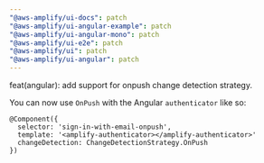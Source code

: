 ```yaml
---
"@aws-amplify/ui-docs": patch
"@aws-amplify/ui-angular-example": patch
"@aws-amplify/ui-angular-mono": patch
"@aws-amplify/ui-e2e": patch
"@aws-amplify/ui": patch
"@aws-amplify/ui-angular": patch
---
```


feat(angular): add support for onpush change detection strategy. 

You can now use `OnPush` with the Angular `authenticator` like so:
```
@Component({
  selector: 'sign-in-with-email-onpush',
  template: '<amplify-authenticator></amplify-authenticator>'
  changeDetection: ChangeDetectionStrategy.OnPush
})
```
